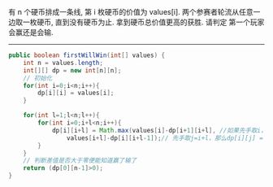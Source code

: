 有 n 个硬币排成一条线, 第 i 枚硬币的价值为 values[i].
两个参赛者轮流从任意一边取一枚硬币, 直到没有硬币为止. 拿到硬币总价值更高的获胜.
请判定 第一个玩家 会赢还是会输.

***

```Java
public boolean firstWillWin(int[] values) {
    int n = values.length;
    int[][] dp = new int[n][n];
    // 初始化
    for(int i=0;i<n;i++){
        dp[i][i] = values[i];
    }

    for(int l=1;l<n;l++){
        for(int i=0;i+l<n;i++){
            dp[i][i+l] = Math.max(values[i]-dp[i+1][i+l], //如果先手取i，那么dp[i][j] = values[i]-dp[i+1][j]，因为values[i+1]~values[j]是后手赢先手的分数，所以此时先手选择values[i]和它做差；
                values[i+l]-dp[i][i+l-1]);// 先手取j=i+l，那么dp[i][j] = values[j]-dp[i][j-1]
        }
    }
    // 判断差值是否大于零便能知道赢了输了
    return (dp[0][n-1]>0);
}
```